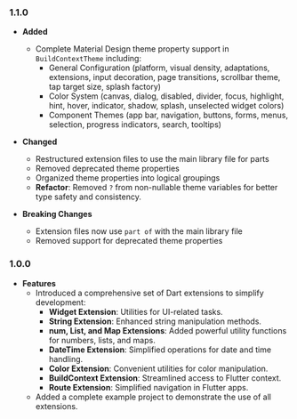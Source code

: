 ### 1.1.0

- **Added**
    - Complete Material Design theme property support in `BuildContextTheme` including:
        - General Configuration (platform, visual density, adaptations, extensions, input decoration, page transitions, scrollbar theme, tap target size, splash factory)
        - Color System (canvas, dialog, disabled, divider, focus, highlight, hint, hover, indicator, shadow, splash, unselected widget colors)
        - Component Themes (app bar, navigation, buttons, forms, menus, selection, progress indicators, search, tooltips)

- **Changed**
    - Restructured extension files to use the main library file for parts
    - Removed deprecated theme properties
    - Organized theme properties into logical groupings
    - **Refactor**: Removed `?` from non-nullable theme variables for better type safety and consistency.

- **Breaking Changes**
    - Extension files now use `part of` with the main library file
    - Removed support for deprecated theme properties


### 1.0.0
- **Features**
    - Introduced a comprehensive set of Dart extensions to simplify development:
        - **Widget Extension**: Utilities for UI-related tasks.
        - **String Extension**: Enhanced string manipulation methods.
        - **num, List, and Map Extensions**: Added powerful utility functions for numbers, lists, and maps.
        - **DateTime Extension**: Simplified operations for date and time handling.
        - **Color Extension**: Convenient utilities for color manipulation.
        - **BuildContext Extension**: Streamlined access to Flutter context.
        - **Route Extension**: Simplified navigation in Flutter apps.
    - Added a complete example project to demonstrate the use of all extensions.
